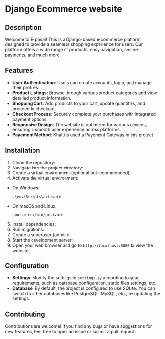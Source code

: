 # Django Ecommerce website

## Description
Welcome to E-pasal! This is a Django-based e-commerce platform designed to provide a seamless shopping experience for users. Our platform offers a wide range of products, easy navigation, secure payments, and much more.

## Features
- **User Authentication**: Users can create accounts, login, and manage their profiles.
- **Product Listings**: Browse through various product categories and view detailed product information.
- **Shopping Cart**: Add products to your cart, update quantities, and proceed to checkout.
- **Checkout Process**: Securely complete your purchases with integrated payment options.
- **Responsive Design**: The website is optimized for various devices, ensuring a smooth user experience across platforms.
- **Payement Method**: Khalti is used a Payement Gateway in this project

## Installation
1. Clone the repository:
2. Navigate into the project directory:
3. Create a virtual environment (optional but recommended):
4. Activate the virtual environment:
- On Windows:
  ```
  .\env\Scripts\activate
  ```
- On macOS and Linux:
  ```
  source env/bin/activate
  ```
5. Install dependencies:
6. Run migrations:
7. Create a superuser (admin):
8. Start the development server:
9. Open your web browser and go to `http://localhost:8000` to view the website.

## Configuration
- **Settings**: Modify the settings in `settings.py` according to your requirements, such as database configuration, static files settings, etc.
- **Database**: By default, the project is configured to use SQLite. You can switch to other databases like PostgreSQL, MySQL, etc., by updating the settings.

## Contributing
Contributions are welcome! If you find any bugs or have suggestions for new features, feel free to open an issue or submit a pull request.








